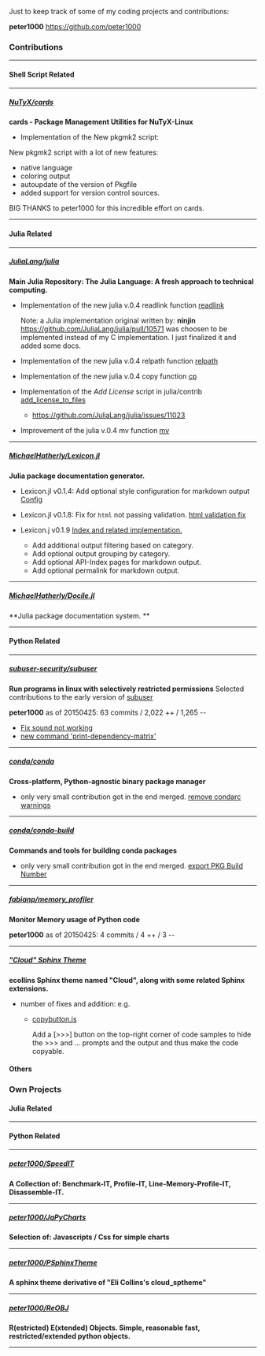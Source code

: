 Just to keep track of some of my coding projects and contributions:

**peter1000** <https://github.com/peter1000>

### Contributions

---
#### Shell Script Related

---

##### [NuTyX/cards](https://github.com/NuTyX/cards)

**cards - Package Management Utilities for NuTyX-Linux**

* Implementation of the New pkgmk2 script: [](https://github.com/NuTyX/cards/commit/992a2ca11bf771e0809ebe9d0987bdc1d47a8e82)

New pkgmk2 script with a lot of new features:

- native language
- coloring output
- autoupdate of the version of Pkgfile
- added support for version control sources.

BIG THANKS to peter1000 for this incredible effort on cards.

---

#### Julia Related

---


##### [JuliaLang/julia](https://github.com/JuliaLang/julia)

**Main Julia Repository: The Julia Language: A fresh approach to technical computing.**

* Implementation of the new julia v.0.4 readlink function [readlink](https://github.com/JuliaLang/julia/commit/b3c9ce17d990f1db8146dcd4f5410c23ff22ca55)

  Note: a Julia implementation original written by: **ninjin** https://github.com/JuliaLang/julia/pull/10571 was choosen to be implemented instead of my C implementation.
  I just finalized it and added some docs.

* Implementation of the new julia v.0.4 relpath function [relpath](https://github.com/JuliaLang/julia/commit/13302e6dd94b188d6a09ec35f7f0291e77ee3686)

* Implementation of the new julia v.0.4 copy function [cp](https://github.com/JuliaLang/julia/commit/514be00a79ba7719dd7cb5b57b2369d34e218dc8)

* Implementation of the *Add License* script in julia/contrib
[add_license_to_files](https://github.com/JuliaLang/julia/commit/e8373e0d70534660bf35257a1f89fa5831bd21ac)

  * https://github.com/JuliaLang/julia/issues/11023

* Improvement of the julia v.0.4 mv function [mv](https://github.com/JuliaLang/julia/commit/c2a28eeb97dd2d8d918c30ff7da9e9d07685ba6c)

---

##### [MichaelHatherly/Lexicon.jl](https://github.com/MichaelHatherly/Lexicon.jl)


**Julia package documentation generator.**

* Lexicon.jl v0.1.4: Add optional style configuration for markdown output [Config](https://github.com/MichaelHatherly/Lexicon.jl/commit/2cb4f7a8a5289255b2dc3cf33df73fece329ad0f)

* Lexicon.jl v0.1.8: Fix for `html` not passing validation. [html validation fix](https://github.com/MichaelHatherly/Lexicon.jl/commit/2693070ab07d4035d63f8b7977f92a745f667c36)

* Lexicon.j v0.1.9  [Index and related implementation.](https://github.com/MichaelHatherly/Lexicon.jl/commit/b6583fbbf4afdd833b57ba0fb2cbe118f4908487)

    * Add additional output filtering based on category.
    * Add optional output grouping by category.
    * Add optional API-Index pages for markdown output.
    * Add optional permalink for markdown output.

---

##### [MichaelHatherly/Docile.jl](https://github.com/MichaelHatherly/Docile.jl)

**Julia package documentation system. **


---


#### Python Related

---

##### [subuser-security/subuser](https://github.com/subuser-security/subuser)

**Run programs in linux with selectively restricted permissions**
  Selected contributions to the early version of [subuser](https://github.com/subuser-security/subuser)

  **peter1000** as of 20150425: 63 commits / 2,022 ++ / 1,265 --

* [Fix sound not working](https://github.com/subuser-security/subuser/commit/6d0c520bb560f22bd990ea63a3f92aa8ed7fa08d)
* [new command 'print-dependency-matrix'](https://github.com/subuser-security/subuser/commit/a4ee7fda6997f4bcdf3a8e9004a53035b8a7115f)

---

##### [conda/conda](https://github.com/conda/conda)

**Cross-platform, Python-agnostic binary package manager**

* only very small contribution got in the end merged. [remove condarc warnings](https://github.com/conda/conda/commit/6760258e1245f2b7a719ff6f27538a1bec3c2d25)

---

##### [conda/conda-build](https://github.com/conda/conda-build)

**Commands and tools for building conda packages**

* only very small contribution got in the end merged. [export PKG Build Number ](https://github.com/conda/conda-build/commit/f3e191be34b5522bf7b9948ec6d6d3d7b5a4f93a)

---

##### [fabianp/memory_profiler](https://github.com/fabianp/memory_profiler)

**Monitor Memory usage of Python code**

**peter1000** as of 20150425: 4 commits / 4 ++ / 3 --

---

##### ["Cloud" Sphinx Theme](https://bitbucket.org/ecollins/cloud_sptheme)

**ecollins Sphinx theme named "Cloud", along with some related Sphinx extensions.**

* number of fixes and addition: e.g.

    * [copybutton.js](https://bitbucket.org/ecollins/cloud_sptheme/commits/1dc67bc0f904058281c78ffa0ee624a941eef5a5)

      Add a [>>>] button on the top-right corner of code samples to hide the >>> and ... prompts and the output and thus make the code copyable.

#### Others


### Own Projects

#### Julia Related

---

#### Python Related

---

##### [peter1000/SpeedIT](https://github.com/peter1000/SpeedIT)

**A Collection of: Benchmark-IT, Profile-IT, Line-Memory-Profile-IT, Disassemble-IT.**

---

##### [peter1000/JqPyCharts](https://github.com/peter1000/JqPyCharts)

**Selection of: Javascripts / Css for simple charts**

---

##### [peter1000/PSphinxTheme](https://github.com/peter1000/PSphinxTheme)

**A sphinx theme derivative of "Eli Collins's cloud_sptheme"**

---

##### [peter1000/ReOBJ](https://github.com/peter1000/ReOBJ)

**R(estricted) E(xtended) Objects. Simple, reasonable fast, restricted/extended python objects.**

---


